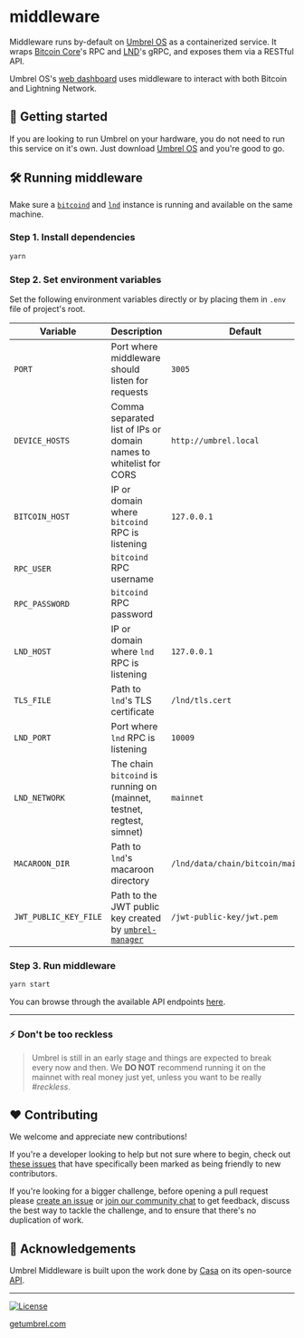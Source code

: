 # middleware

Middleware runs by-default on [Umbrel OS](https://github.com/getumbrel/umbrel-os) as a containerized service. It wraps [Bitcoin Core](https://github.com/bitcoin/bitcoin)'s RPC and [LND](https://github.com/lightningnetwork/lnd)'s gRPC, and exposes them via a RESTful API.

Umbrel OS's [web dashboard](https://github.com/getumbrel/umbrel-dashboard) uses middleware to interact with both Bitcoin and Lightning Network.

## 🚀 Getting started

If you are looking to run Umbrel on your hardware, you do not need to run this service on it's own. Just download [Umbrel OS](https://github.com/getumbrel/umbrel-os/releases) and you're good to go.

## 🛠 Running middleware

Make sure a [`bitcoind`](https://github.com/bitcoin/bitcoin) and [`lnd`](https://github.com/lightningnetwork/lnd) instance is running and available on the same machine.

### Step 1. Install dependencies

```sh
yarn
```

### Step 2. Set environment variables

Set the following environment variables directly or by placing them in `.env` file of project's root.

| Variable              | Description                                                                                           | Default                            |
| --------------------- | ----------------------------------------------------------------------------------------------------- | ---------------------------------- |
| `PORT`                | Port where middleware should listen for requests                                                      | `3005`                             |
| `DEVICE_HOSTS`        | Comma separated list of IPs or domain names to whitelist for CORS                                     | `http://umbrel.local`              |
| `BITCOIN_HOST`        | IP or domain where `bitcoind` RPC is listening                                                        | `127.0.0.1`                        |
| `RPC_USER`            | `bitcoind` RPC username                                                                               |                                    |
| `RPC_PASSWORD`        | `bitcoind` RPC password                                                                               |                                    |
| `LND_HOST`            | IP or domain where `lnd` RPC is listening                                                             | `127.0.0.1`                        |
| `TLS_FILE`            | Path to `lnd`'s TLS certificate                                                                       | `/lnd/tls.cert`                    |
| `LND_PORT`            | Port where `lnd` RPC is listening                                                                     | `10009`                            |
| `LND_NETWORK`         | The chain `bitcoind` is running on (mainnet, testnet, regtest, simnet)                                | `mainnet`                          |
| `MACAROON_DIR`        | Path to `lnd`'s macaroon directory                                                                    | `/lnd/data/chain/bitcoin/mainnet/` |
| `JWT_PUBLIC_KEY_FILE` | Path to the JWT public key created by [`umbrel-manager`](https://github.com/getumbrel/umbrel-manager) | `/jwt-public-key/jwt.pem`          |

### Step 3. Run middleware

```sh
yarn start
```

You can browse through the available API endpoints [here](https://github.com/getumbrel/umbrel-middleware/tree/master/routes/v1).

---

### ⚡️ Don't be too reckless

> Umbrel is still in an early stage and things are expected to break every now and then. We **DO NOT** recommend running it on the mainnet with real money just yet, unless you want to be really _#reckless_.

## ❤️ Contributing

We welcome and appreciate new contributions!

If you're a developer looking to help but not sure where to begin, check out [these issues](https://github.com/getumbrel/umbrel-middleware/issues?q=is%3Aissue+is%3Aopen+label%3A%22good+first+issue%22) that have specifically been marked as being friendly to new contributors.

If you're looking for a bigger challenge, before opening a pull request please [create an issue](https://github.com/getumbrel/umbrel-middleware/issues/new/choose) or [join our community chat](https://t.me/getumbrel) to get feedback, discuss the best way to tackle the challenge, and to ensure that there's no duplication of work.

## 🙏 Acknowledgements

Umbrel Middleware is built upon the work done by [Casa](https://github.com/casa) on its open-source [API](https://github.com/Casa/Casa-Node-API).

---

[![License](https://img.shields.io/github/license/getumbrel/umbrel-middleware?color=%235351FB)](https://github.com/getumbrel/umbrel-middleware/blob/master/LICENSE)

[getumbrel.com](https://getumbrel.com)
